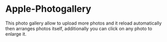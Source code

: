# Apple-Photogallery
 This photo gallery allow to upload more photos and it reload automatically then arranges photos itself, additionally you can click on any photo to enlarge it.
